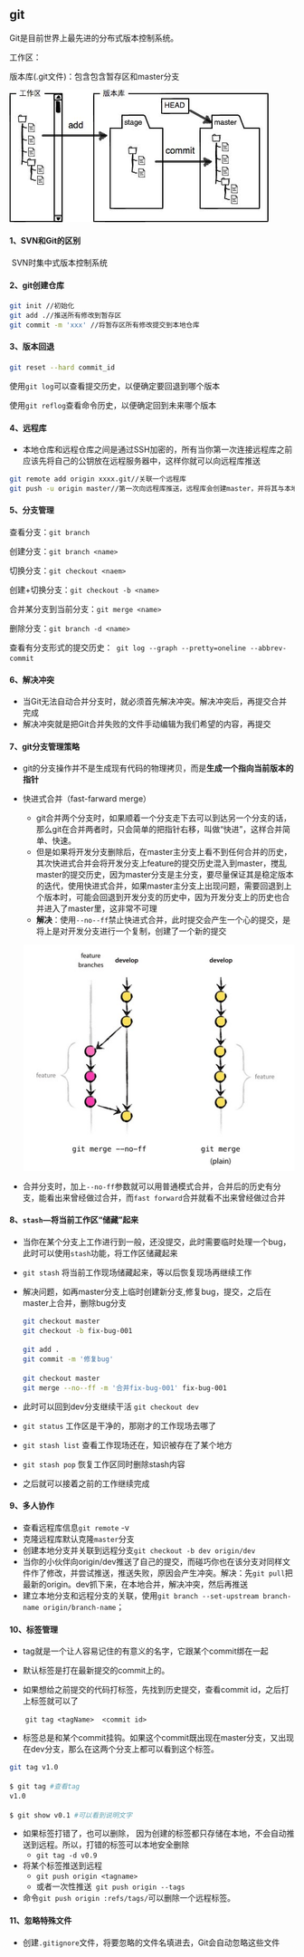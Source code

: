 ## git

Git是目前世界上最先进的分布式版本控制系统。

工作区：

版本库(.git文件)：包含包含暂存区和master分支

![](..\img\git.jpg)

#### 1、SVN和Git的区别

​	SVN时集中式版本控制系统

#### 2、git创建仓库

```bash
git init //初始化
git add .//推送所有修改到暂存区
git commit -m 'xxx' //将暂存区所有修改提交到本地仓库
```

#### 3、版本回退

```bash
git reset --hard commit_id
```

使用`git log`可以查看提交历史，以便确定要回退到哪个版本

使用`git reflog`查看命令历史，以便确定回到未来哪个版本

#### 4、远程库

- 本地仓库和远程仓库之间是通过SSH加密的，所有当你第一次连接远程库之前应该先将自己的公钥放在远程服务器中，这样你就可以向远程库推送

```bash
git remote add origin xxxx.git//关联一个远程库
git push -u origin master//第一次向远程库推送，远程库会创建master，并将其与本地master连接起来

```

#### 5、分支管理

查看分支：```git branch```

创建分支：`git branch <name>`

切换分支：`git checkout <naem>`

创建+切换分支：`git checkout -b <name>`

合并某分支到当前分支：`git merge <name>`

删除分支：`git branch -d <name>`

查看有分支形式的提交历史：` git log --graph --pretty=oneline --abbrev-commit`



#### 6、解决冲突

- 当Git无法自动合并分支时，就必须首先解决冲突。解决冲突后，再提交合并完成
- 解决冲突就是把Git合并失败的文件手动编辑为我们希望的内容，再提交



#### 7、git分支管理策略

- git的分支操作并不是生成现有代码的物理拷贝，而是**生成一个指向当前版本的指针**

- 快进式合并（fast-farward merge）

  - git合并两个分支时，如果顺着一个分支走下去可以到达另一个分支的话，那么git在合并两者时，只会简单的把指针右移，叫做“快进”，这样合并简单、快速。
  - 但是如果将开发分支删除后，在master主分支上看不到任何合并的历史，其次快进式合并会将开发分支上feature的提交历史混入到master，搅乱master的提交历史，因为master分支是主分支，要尽量保证其是稳定版本的迭代，使用快进式合并，如果master主分支上出现问题，需要回退到上个版本时，可能会回退到开发分支的历史中，因为开发分支上的历史也合并进入了master里，这非常不可理
  - **解决**：使用`--no--ff`禁止快进式合并，此时提交会产生一个心的提交，是将上是对开发分支进行一个复制，创建了一个新的提交

  ![](..\img\merge.png)

- 合并分支时，加上`--no-ff`参数就可以用普通模式合并，合并后的历史有分支，能看出来曾经做过合并，而`fast forward`合并就看不出来曾经做过合并

#### 8、`stash`—将当前工作区“储藏”起来

- 当你在某个分支上工作进行到一般，还没提交，此时需要临时处理一个bug，此时可以使用`stash`功能，将工作区储藏起来

- `git stash` 将当前工作现场储藏起来，等以后恢复现场再继续工作

- 解决问题，如再master分支上临时创建新分支,修复bug，提交，之后在master上合并，删除bug分支

  ```bash
  git checkout master
  git checkout -b fix-bug-001
  
  git add .
  git commit -m '修复bug'
  
  git checkout master
  git merge --no--ff -m '合并fix-bug-001' fix-bug-001
  
  ```
  
- 此时可以回到dev分支继续干活 ``git checkout dev``

- `git status` 工作区是干净的，那刚才的工作现场去哪了

- `git stash list` 查看工作现场还在，知识被存在了某个地方

- `git stash pop` 恢复工作区同时删除stash内容

- 之后就可以接着之前的工作继续完成

#### 9、多人协作

- 查看远程库信息`git remote` -v
- 克隆远程库默认克隆`master`分支
- 创建本地分支并关联到远程分支`git checkout -b dev origin/dev`
- 当你的小伙伴向origin/dev推送了自己的提交，而碰巧你也在该分支对同样文件作了修改，并尝试推送，推送失败，原因会产生冲突。解决：先`git pull`把最新的origin。dev抓下来，在本地合并，解决冲突，然后再推送
- 建立本地分支和远程分支的关联，使用`git branch --set-upstream branch-name origin/branch-name`；



#### 10、标签管理

- tag就是一个让人容易记住的有意义的名字，它跟某个commit绑在一起

- 默认标签是打在最新提交的commit上的。

- 如果想给之前提交的代码打标签，先找到历史提交，查看commit id，之后打上标签就可以了

  ​	`git tag <tagName>  <commit id>`

- 标签总是和某个commit挂钩。如果这个commit既出现在master分支，又出现在dev分支，那么在这两个分支上都可以看到这个标签。 

```bash
git tag v1.0

$ git tag #查看tag
v1.0

$ git show v0.1 #可以看到说明文字
```

- 如果标签打错了，也可以删除， 因为创建的标签都只存储在本地，不会自动推送到远程。所以，打错的标签可以本地安全删除
  - ```git tag -d v0.9```
- 将某个标签推送到远程
  - `git push origin <tagname>`
  - 或者一次性推送` git push origin --tags`
- 命令`git push origin :refs/tags/`可以删除一个远程标签。



#### 11、忽略特殊文件

- 创建`.gitignore`文件，将要忽略的文件名填进去，Git会自动忽略这些文件